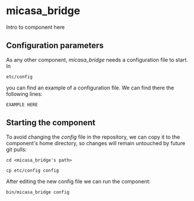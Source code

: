 # micasa_bridge
Intro to component here


## Configuration parameters
As any other component, *micasa_bridge* needs a configuration file to start. In
```
etc/config
```
you can find an example of a configuration file. We can find there the following lines:
```
EXAMPLE HERE
```

## Starting the component
To avoid changing the *config* file in the repository, we can copy it to the component's home directory, so changes will remain untouched by future git pulls:

```
cd <micasa_bridge's path> 
```
```
cp etc/config config
```

After editing the new config file we can run the component:

```
bin/micasa_bridge config
```
